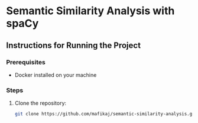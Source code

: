 # Semantic Similarity Analysis with spaCy

## Instructions for Running the Project

### Prerequisites

- Docker installed on your machine

### Steps

1. Clone the repository:
   ```bash
   git clone https://github.com/mafikaj/semantic-similarity-analysis.git
   ```
